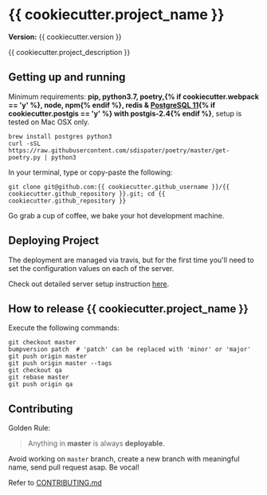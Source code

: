 {{ cookiecutter.project_name }}
==============================

__Version:__ {{ cookiecutter.version }}

{{ cookiecutter.project_description }}

## Getting up and running

Minimum requirements: **pip, python3.7, poetry,{% if cookiecutter.webpack == 'y' %}, node, npm{% endif %}, redis & [PostgreSQL 11][install-postgres]{% if cookiecutter.postgis == 'y' %} with postgis-2.4{% endif %}**, setup is tested on Mac OSX only.

```
brew install postgres python3
curl -sSL https://raw.githubusercontent.com/sdispater/poetry/master/get-poetry.py | python3
```

[install-postgres]: http://www.gotealeaf.com/blog/how-to-install-postgresql-on-a-mac

In your terminal, type or copy-paste the following:

    git clone git@github.com:{{ cookiecutter.github_username }}/{{ cookiecutter.github_repository }}.git; cd {{ cookiecutter.github_repository }}

Go grab a cup of coffee, we bake your hot development machine.

## Deploying Project

The deployment are managed via travis, but for the first time you'll need to set the configuration values on each of the server.

Check out detailed server setup instruction [here](docs/backend/server_config.md).

## How to release {{ cookiecutter.project_name }}

Execute the following commands:

```
git checkout master
bumpversion patch  # 'patch' can be replaced with 'minor' or 'major'
git push origin master
git push origin master --tags
git checkout qa
git rebase master
git push origin qa
```

## Contributing

Golden Rule:

> Anything in **master** is always **deployable**.

Avoid working on `master` branch, create a new branch with meaningful name, send pull request asap. Be vocal!

Refer to [CONTRIBUTING.md][contributing]

[contributing]: http://github.com/{{cookiecutter.github_username}}/{{cookiecutter.github_repository}}/tree/master/CONTRIBUTING.md
